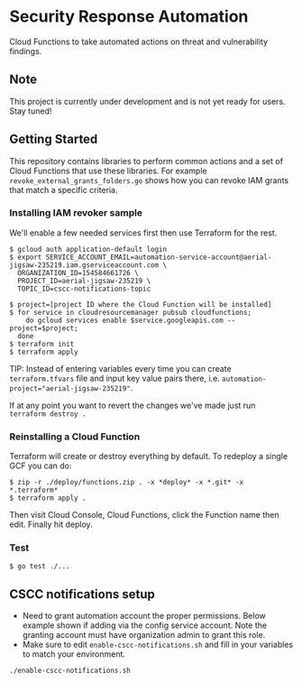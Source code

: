 # Security Response Automation

Cloud Functions to take automated actions on threat and vulnerability findings.

## Note

This project is currently under development and is not yet ready for users. Stay tuned!

## Getting Started

This repository contains libraries to perform common actions and a set of Cloud
Functions that use these libraries. For example
`revoke_external_grants_folders.go` shows how you can revoke IAM grants that
match a specific criteria.

### Installing IAM revoker sample

We'll enable a few needed services first then use Terraform for the rest.

```shell
$ gcloud auth application-default login
$ export SERVICE_ACCOUNT_EMAIL=automation-service-account@aerial-jigsaw-235219.iam.gserviceaccount.com \
  ORGANIZATION_ID=154584661726 \
  PROJECT_ID=aerial-jigsaw-235219 \
  TOPIC_ID=cscc-notifications-topic

$ project=[project ID where the Cloud Function will be installed]
$ for service in cloudresourcemanager pubsub cloudfunctions;
    do gcloud services enable $service.googleapis.com --project=$project;
  done
$ terraform init
$ terraform apply
```

TIP: Instead of entering variables every time you can create `terraform.tfvars`
file and input key value pairs there, i.e.
`automation-project="aerial-jigsaw-235219"`.

If at any point you want to revert the changes we've made just run `terraform
destroy .`

### Reinstalling a Cloud Function

Terraform will create or destroy everything by default. To redeploy a single GCF you can do:

```shell
$ zip -r ./deploy/functions.zip . -x *deploy* -x *.git* -x *.terraform*
$ terraform apply .
```

Then visit Cloud Console, Cloud Functions, click the Function name then edit. Finally hit deploy.

### Test

```shell
$ go test ./...
```

## CSCC notifications setup

- Need to grant automation account the proper permissions. Below example shown if adding via the
  config service account. Note the granting account must have organization admin to grant this
  role.
- Make sure to edit `enable-cscc-notifications.sh` and fill in your variables to match your
  environment.

```shell
./enable-cscc-notifications.sh
```
